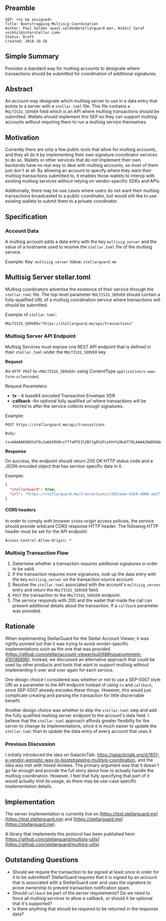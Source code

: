 ## Preamble

```
SEP: <to be assigned>
Title: Bootstrapping Multisig Coordination
Author: Paul Selden <paul.selden@stellarguard.me>, Nikhil Saraf <nikhil@interstellar.com>
Status: Draft
Created: 2018-10-18
```

## Simple Summary

Provides a standard way for multisig accounts to designate where transactions should be submitted for coordination of additional signatures.

## Abstract

An account may designate which multisig server to use in a data entry that points to a server with a `stellar.toml` file. This file contains a `MULTISIG_SERVER` field which is an API where multisig transactions should be submitted. Wallets should implement this SEP so they can support multisig accounts without requiring them to run a multisig service themselves.

## Motivation

Currently there are only a few public tools that allow for multisig accounts, and they all do it by implementing their own signature coordinator services to do so. Wallets or other services that do not implement their own backends have no real way to deal with multisig accounts, so most of them just don't at all. By allowing an account to specify where they want their multisig transactions submitted to, it enables those wallets to interop with existing multisig services without relying on vendor-specific SDKs and APIs.

Additionally, there may be use cases where users do not want their multisig transactions broadcasted to a public coordinator, but would still like to use existing wallets to submit them to a private coordinator.

## Specification

### Account Data

A multisig account adds a data entry with the key `multisig_server` and the value of a hostname used to resolve the `stellar.toml` file of the multisig service.

Example:
Key: `multisig_server`
Value: `stellarguard.me`

## Multisig Server stellar.toml

Multisig coordinators advertise the existence of their service through the `stellar.toml` file. The top-level parameter `MULTISIG_SERVER` should contain a fully-qualified URL of a multisig coordination service where transactions will should be submitted.

Example of `stellar.toml`:
```
MULTISIG_SERVER="https://stellarguard.me/api/transactions"
```

### Multisig Server API Endpoint

Multisig Services must expose one REST API endpoint that is defined in their `stellar.toml` under the `MULTISIG_SERVER` key.

**Request**

An `HTTP POST` to `<MULTISIG_SERVER>` using ContentType `application/x-www-form-urlencoded`.

Request Parameters:

- **tx** - A base64 encoded Transaction Envelope XDR
- **callback** -An optional fully qualified url where transactions will be `POST`ed to after the service collects enough signatures. 

Example:

```
POST https://stellarguard.me/api/transactions 

Body:

tx=AAAAAKOO6%2F8v1w601RU0cxTffeRTE1%2BYJg8%2FLehhY%2BuKT70LAAAAZAADh8QAAAABAAAAAAAAAAAAAAABAAAAAAAAAAEAAAAAo47r%2Fy%2FXDrTVFTRzFN995FMTX5gmDz8t6GFj64pPvQsAAAAAAAAAAACYloAAAAAAAAAAAYpPvQsAAABAHL1r%2BZlf4fFWmbFmnKO%2BN36ZoovVCbwQUP8hl1ChtT0bfa4InFJQEs8RhGe8Rt1mwTdhtV13v1DR71Kxik06Dw%3D%3D&callback=https%3A%2F%2Fmywallet.com%2Ftransactions
```

**Response**

On success, the endpoint should return 200 OK HTTP status code and a JSON-encoded object that has service-specific data in it.

Example:

```json
{
  "stellarGuard": true,
  "url": "https://stellarguard.me/transactions/c585ceee-b1b9-4009-aa37-b8544346a036"
}
```

####  CORS headers

In order to comply with browser cross-origin access policies, the service should provide wildcard CORS response HTTP header. The following HTTP header must be set for the API endpoint:

```
Access-Control-Allow-Origin: *
```

### Multisig Transaction Flow

1. Determine whether a transaction requires additional signatures in order to be valid.
1. If the transaction requires more signatures, look up the data entry with the key `multisig_server` on the transaction source account.
1. Resolve the `stellar.toml` associated with the account's `multisig_server` entry and return the `MULTISIG_SERVER` field.
1. `POST` the transaction to the `MULTISIG_SERVER` endpoint.
1. The service responds with 200 and the wallet that made the call can present additional details about the transaction. If a `callback` parameter was provided.

## Rationale

When implementing StellarGuard for the Stellar Account Viewer, it was rightly pointed out that it was trying to avoid vendor-specific implementations such as the one that was provided (https://github.com/stellar/account-viewer/pull/68#issuecomment-410746896). Instead, we discussed an alternative approach that could be used by other products and tools that want to support multisig without implementing it over and over again for each service.

One design choice I considered was whether or not to use a SEP-0007 style URI as a parameter to the API endpoint instead of using `tx` and `callback`, since SEP-0007 already encodes these things. However, this would just complicate creating and parsing the transaction for little discernable benefit.

Another design choice was whether to skip the `stellar.toml` step and add the fully qualified multisig server endpoint to the account's data field. I believe that the `stellar.toml` approach affords greater flexibilty for the server to change its implementations, since it is much easier to update the `stellar.toml` than to update the data entry of every account that uses it.

### Previous Discussion

I initially introduced the idea on GalacticTalk: https://galactictalk.org/d/1651-a-vendor-agnostic-way-to-bootstrapping-multisig-coordination, and the idea was met with mixed reviews. The primary argument was that it doesn't go far enough and provide the full story about how to actually handle the multisig coordination. However, I feel that fully specifying that part of it would actually limit its usage, as there may be use-case specific implementation details.

## Implementation

The server implementation is currently live on [https://test.stellarguard.me](https://test.stellarguard.me) and [https://stellarguard.me](https://stellarguard.me).

A library that implements this protocol has been published here: [https://github.com/stellarguard/multisig-utils](https://github.com/stellarguard/multisig-utils)

## Outstanding Questions

- Should we require the transaction to be signed at least once in order for it to be submitted? StellarGuard requires that it is signed by an account that is associated with a StellarGuard user and uses the signature to prove ownership to prevent transaction notification spam.
- Should `callback` be part of the server requirements? Do we need to force all multisig services to allow a callback, or should it be optional that it's supported?
- Is there anything that should be required to be returned in the response data?